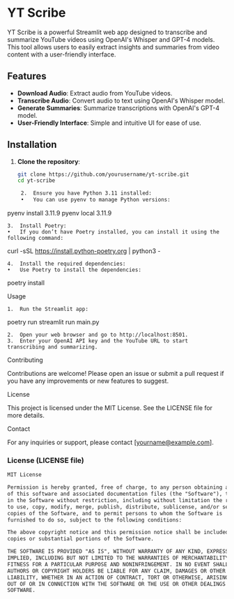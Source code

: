 # YT Scribe

YT Scribe is a powerful Streamlit web app designed to transcribe and summarize YouTube videos using OpenAI's Whisper and GPT-4 models. This tool allows users to easily extract insights and summaries from video content with a user-friendly interface.

## Features

- **Download Audio**: Extract audio from YouTube videos.
- **Transcribe Audio**: Convert audio to text using OpenAI's Whisper model.
- **Generate Summaries**: Summarize transcriptions with OpenAI's GPT-4 model.
- **User-Friendly Interface**: Simple and intuitive UI for ease of use.

## Installation

1. **Clone the repository**:
   ```bash
   git clone https://github.com/yourusername/yt-scribe.git
   cd yt-scribe

	2.	Ensure you have Python 3.11 installed:
	•	You can use pyenv to manage Python versions:

pyenv install 3.11.9
pyenv local 3.11.9


	3.	Install Poetry:
	•	If you don’t have Poetry installed, you can install it using the following command:

curl -sSL https://install.python-poetry.org | python3 -


	4.	Install the required dependencies:
	•	Use Poetry to install the dependencies:

poetry install



Usage

	1.	Run the Streamlit app:

poetry run streamlit run main.py


	2.	Open your web browser and go to http://localhost:8501.
	3.	Enter your OpenAI API key and the YouTube URL to start transcribing and summarizing.

Contributing

Contributions are welcome! Please open an issue or submit a pull request if you have any improvements or new features to suggest.

License

This project is licensed under the MIT License. See the LICENSE file for more details.

Contact

For any inquiries or support, please contact [yourname@example.com].

### License (LICENSE file)

```markdown
MIT License

Permission is hereby granted, free of charge, to any person obtaining a copy
of this software and associated documentation files (the "Software"), to deal
in the Software without restriction, including without limitation the rights
to use, copy, modify, merge, publish, distribute, sublicense, and/or sell
copies of the Software, and to permit persons to whom the Software is
furnished to do so, subject to the following conditions:

The above copyright notice and this permission notice shall be included in all
copies or substantial portions of the Software.

THE SOFTWARE IS PROVIDED "AS IS", WITHOUT WARRANTY OF ANY KIND, EXPRESS OR
IMPLIED, INCLUDING BUT NOT LIMITED TO THE WARRANTIES OF MERCHANTABILITY,
FITNESS FOR A PARTICULAR PURPOSE AND NONINFRINGEMENT. IN NO EVENT SHALL THE
AUTHORS OR COPYRIGHT HOLDERS BE LIABLE FOR ANY CLAIM, DAMAGES OR OTHER
LIABILITY, WHETHER IN AN ACTION OF CONTRACT, TORT OR OTHERWISE, ARISING FROM,
OUT OF OR IN CONNECTION WITH THE SOFTWARE OR THE USE OR OTHER DEALINGS IN THE
SOFTWARE.